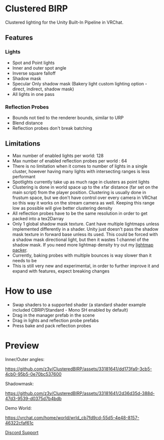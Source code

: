 # Clustered BIRP
Clustered lighting for the Unity Built-In Pipeline in VRChat.

## Features

### Lights
- Spot and Point lights
- Inner and outer spot angle
- Inverse square falloff
- Shadow mask
- Specular Only shadow mask (Bakery light custom lighting option - direct, indirect, shadow mask)
- All lights in one pass

### Reflection Probes
- Bounds not tied to the renderer bounds, similar to URP
- Blend distance
- Reflection probes don't break batching

## Limitations
- Max number of enabled lights per world: 128
- Max number of enabled reflection probes per world : 64
- There is no limitation when it comes to number of lights in a single cluster, however having many lights with intersecting ranges is less performant
- Spotlights currently take up as much rage in clusters as point lights
- Clustering is done in world space up to the ±far distance (far set on the main script) from the player position. Clustering is usually done in frustum space, but we don't have control over every camera in VRChat so this way it works on the stream camera as well. Keeping this range low as possible will give better clustering density
- All reflection probes have to be the same resolution in order to get packed into a tex2Darray
- Only 1 global shadow mask texture. Cant have multiple lightmaps unless implemented differently in a shader. Unity just doesn't pass the shadow mask texture in forward base unless its used. This could be forced with a shadow mask directional light, but then it wastes 1 channel of the shadow mask. If you need more lightmap density try out my [lightmap packer](https://github.com/z3y/XatlasLightmap).
- Currently, baking probes with multiple bounces is way slower than it needs to be
- This is still very new and experimental, in order to further improve it and expand with features, expect breaking changes

# How to use
- Swap shaders to a supported shader (a standard shader example included CBRIP/Standard - Mono SH enabled by default)
- Drag in the manager prefab in the scene
- Drag in lights and reflection probe prefabs
- Press bake and pack reflection probes

# Preview

Inner/Outer angles:

https://github.com/z3y/ClusteredBIRP/assets/33181641/dd173fa9-3cb5-4cb0-95b5-0e70bc537600


Shadowmask:

https://github.com/z3y/ClusteredBIRP/assets/33181641/2d36d35d-388d-47d3-9539-d0375d7b4bdb


Demo World:

https://vrchat.com/home/world/wrld_cb7fd9cd-55d5-4e48-8157-46322cfaf61c

[Discord Support](https://discord.gg/bw46tKgRFT)
